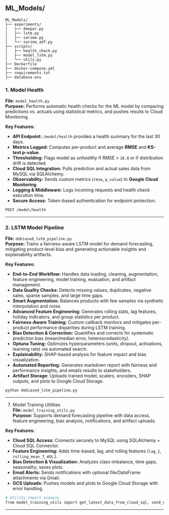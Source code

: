 ##  ML_Models/
```
ML_Models/
├── experiments/
│   ├── deepar.py                  
│   ├── lstm.py                    
│   ├── sarima.py                  
│   └── sarima_adf.py             
├── scripts/
│   ├── health_check.py        
│   ├── model_lstm.py             
│   └── utils.py                   
├── Dockerfile
├── docker-compose.yml             
├── requirements.txt
├── database.env                  

```
### 1. Model Health
**File:** `model_health.py`  
**Purpose:** Performs automatic health checks for the ML model by comparing predictions vs. actuals using statistical metrics, and pushes results to Cloud Monitoring.

**Key Features:**  
- **API Endpoint:** `/model/health` provides a health summary for the last 30 days.  
- **Metrics Logged:** Computes per-product and average **RMSE** and **KS-test p-value**.  
- **Thresholding:** Flags model as *unhealthy* if RMSE > `18.0` or if distribution drift is detected.  
- **Cloud SQL Integration:** Pulls prediction and actual sales data from MySQL via SQLAlchemy.  
- **Observability:** Sends custom metrics (`rmse`, `p_value`) to **Google Cloud Monitoring**.  
- **Logging & Middleware:** Logs incoming requests and health check execution time.  
- **Secure Access:** Token-based authentication for endpoint protection.

```bash
POST /model/health
```

---

### 2. LSTM Model Pipeline  
**File:** `debiased_lstm_pipeline.py`  
**Purpose:** Trains a fairness-aware LSTM model for demand forecasting, mitigating product-level bias and generating actionable insights and explainability artifacts.

**Key Features:**  
- **End-to-End Workflow:** Handles data loading, cleaning, augmentation, feature engineering, model training, evaluation, and artifact management.
- **Data Quality Checks:** Detects missing values, duplicates, negative sales, sparse samples, and large time gaps.
- **Smart Augmentation:** Balances products with few samples via synthetic interpolation and noise.
- **Advanced Feature Engineering:** Generates rolling stats, lag features, holiday indicators, and group statistics per product.
- **Fairness-Aware Training:** Custom callback monitors and mitigates per-product performance disparities during LSTM training.
- **Bias Detection & Correction:** Quantifies and corrects for systematic prediction bias (mean/median error, heteroscedasticity).
- **Optuna Tuning:** Optimizes hyperparameters (units, dropout, activations, learning rate) via automated search.
- **Explainability:** SHAP-based analysis for feature impact and bias visualization.
- **Automated Reporting:** Generates markdown report with fairness and performance insights, and emails results to stakeholders.
- **Artifact Storage:** Uploads trained model, scalers, encoders, SHAP outputs, and plots to Google Cloud Storage.

```bash
python debiased_lstm_pipeline.py
```

---

7. Model Training Utilities  
**File:** `model_training_utils.py`  
**Purpose:** Supports demand forecasting pipeline with data access, feature engineering, bias analysis, notifications, and artifact uploads.

**Key Features:**  
- **Cloud SQL Access:** Connects securely to MySQL using SQLAlchemy + Cloud SQL Connector.  
- **Feature Engineering:** Adds time-based, lag, and rolling features (`lag_1`, `rolling_mean_7`, etc.).  
- **Bias Detection & Visualization:** Analyzes class imbalance, time gaps, seasonality; saves plots.  
- **Email Alerts:** Sends notifications with optional file/DataFrame attachments via Gmail.  
- **GCS Uploads:** Pushes models and plots to Google Cloud Storage with error handling.

```bash
# Utility import example
from model_training_utils import get_latest_data_from_cloud_sql, send_email
```

--- 
